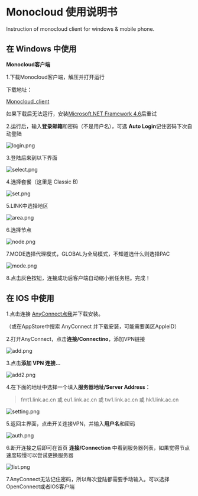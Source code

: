 # Monocloud 使用说明书
Instruction of monocloud client for windows &amp; mobile phone.

## 在 Windows 中使用
**Monocloud客户端**

1.下载Monocloud客户端，解压并打开运行

下载地址：

[Monocloud_client](https://storage.monocloud.co/client/Windows/MonoCloud_V1.0.6.zip)

如果下载后无法运行，安装[Microsoft.NET Framework 4.6](https://www.microsoft.com/zh-CN/download/details.aspx?id=53345)后重试

2.运行后，输入**登录邮箱**和密码（不是用户名），可选 **Auto Login**记住密码下次自动登陆

![login.png](./img/mono-client/login.png)

3.登陆后来到以下界面

![select.png](./img/mono-client/select.png)

4.选择套餐（这里是 Classic B)

![set.png](./img/mono-client/set.png)

5.LINK中选择地区

![area.png](./img/mono-client/area.png)

6.选择节点

![node.png](./img/mono-client/node.png)

7.MODE选择代理模式，GLOBAL为全局模式，不知道选什么则选择PAC

![mode.png](./img/mono-client/mode.png)

8.点击灰色按钮，连接成功后客户端自动缩小到任务栏。完成！

## 在 IOS 中使用

1.点击连接 [AnyConnect点我](https://apps.apple.com/us/app/cisco-anyconnect/id1135064690)并下载安装。

（或在AppStore中搜索 AnyConnect 并下载安装，可能需要美区AppleID）

2.打开AnyConnect，点击**连接/Connectino**，添加VPN链接

![add.png](./img/AnyConnect/add.png)

3.点击**添加 VPN 连接...**

![add2.png](./img/AnyConnect/add.png)

4.在下面的地址中选择一个填入**服务器地址/Server Address**：

> fmt1.link.ac.cn 或 eu1.link.ac.cn 或 tw1.link.ac.cn 或 hk1.link.ac.cn

![setting.png](./img/AnyConnect/setting.png)

5.返回主界面，点击开关连接VPN，并输入**用户名**和密码

![auth.png](./img/AnyConnect/auth.png)

6.断开连接之后即可在首页 **连接/Connection** 中看到服务器列表，如果觉得节点速度较慢可以尝试更换服务器

![list.png](./img/AnyConnect/list.png)

7.AnyConnect无法记住密码，所以每次登陆都需要手动输入。可以选择OpenConnect或者IOS客户端
